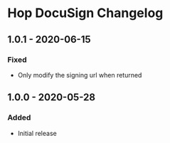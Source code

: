 # Hop DocuSign Changelog

## 1.0.1 - 2020-06-15
### Fixed
- Only modify the signing url when returned

## 1.0.0 - 2020-05-28
### Added
- Initial release